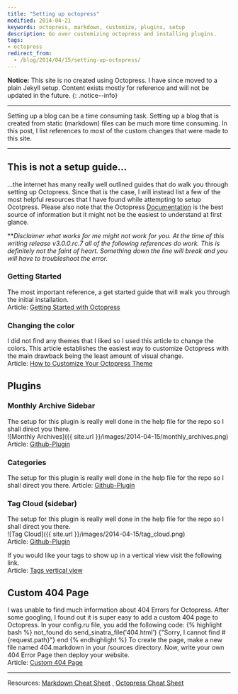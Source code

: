 ```yaml
---
title: "Setting up octopress"
modified: 2014-04-21
keywords: octopress, markdown, customize, plugins, setup
description: Go over customizing octopress and installing plugins.
tags: 
- octopress
redirect_from:
  - /blog/2014/04/15/setting-up-octopress/
---
```


**Notice:** This site is no created using Octopress. I have since moved to a plain Jekyll setup. Content exists mostly for reference and will not be updated in the future.
{: .notice--info}


---

Setting up a blog can be a time consuming task. Setting up a blog that is created from static (markdown) files can be much more time consuming. In this post, I list references to most of the custom changes that were made to this site.

---

## This is not a setup guide...
...the internet has many really well outlined guides that do walk you through setting up Octopress. Since that is the case, I will instead list a few of the most helpful resources that I have found while attempting to setup Ocotpress. Please also note that the Octopress [Documentation](http://octopress.org/docs/) is the best source of information but it might not be the easiest to understand at first glance. 

**_Disclaimer what works for me might not work for you. At the time of this writing release v3.0.0.rc.7 all of the following references do work. This is definitely not the faint of heart. Something down the line will break and you will have to troubleshoot the error._

### Getting Started
The most important reference, a get started guide that will walk you through the initial installation.  
Article: [Getting Started with Octopress](http://webdesign.tutsplus.com/tutorials/getting-started-with-octopress--webdesign-11442)

### Changing the color
I did not find any themes that I liked so I used this article to change the colors. This article establishes the easiest way to customize Octopress with the main drawback being the least amount of visual change.  
Article: [How to Customize Your Octopress Theme](http://aijazansari.com/2012/08/27/how-to-customize-octopress-theme/index.html)




## Plugins

### Monthly Archive Sidebar
The setup for this plugin is really well done in the help file for the repo so I shall direct you there.  
![Monthly Archives]({{ site.url }}/images/2014-04-15/monthly_archives.png)  
Article: [Github-Plugin](https://github.com/rcmdnk/monthly-archive)

### Categories
The setup for this plugin is really well done in the help file for the repo so I shall direct you there.
Article: [Github-Plugin](https://github.com/matthiasbeyer/jekyll_group_categories)

### Tag Cloud (sidebar)
The setup for this plugin is really well done in the help file for the repo so I shall direct you there.  
![Tag Cloud]({{ site.url }}/images/2014-04-15/tag_cloud.png)  
Article: [Github-Plugin](https://github.com/tokkonopapa/octopress-tagcloud)

If you would like your tags to show up in a vertical view visit the following link.  
Article: [Tags vertical view](http://www.narga.net/improve-octopress-advanced-tweaks-tips/)



## Custom 404 Page
I was unable to find much information about 404 Errors for Octopress. After some googling, I found out it is super easy to add a custom 404 page to Octopress. In your config.ru file, you add the following code:
{% highlight bash %}
not_found do
  send_sinatra_file('404.html') {"Sorry, I cannot find #{request.path}"}
end
{% endhighlight %}
To create the page, make a new file named 404.markdown in your /sources directory. Now, write your own 404 Error Page then deploy your website.  
Article: [Custom 404 Page](http://www.narga.net/improve-octopress-advanced-tweaks-tips/)

---

Resources:
[Markdown Cheat Sheet](http://warpedvisions.org/projects/markdown-cheat-sheet.md) , 
[Octopress Cheat Sheet](http://biancarelli.org/blog/2013/05/14/octopress-cheat-sheet)
